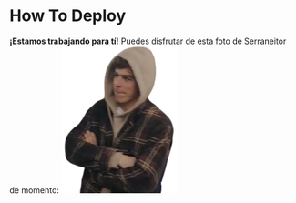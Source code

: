 # How To Deploy

**¡Estamos trabajando para tí!** 
Puedes disfrutar de esta foto de Serraneitor de momento:
![Untitled](images/serra_yea.png)